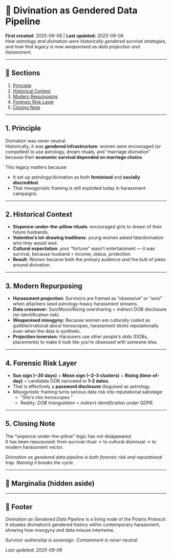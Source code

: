 # 🧿 Divination as Gendered Data Pipeline  
**First created:** 2025-09-06 | **Last updated:** 2025-09-06  
*How astrology and divination were historically gendered survival strategies, and how that legacy is now weaponised as data projection and harassment.*  

---

## 📑 Sections  
1. [Principle](#1-principle)  
2. [Historical Context](#2-historical-context)  
3. [Modern Repurposing](#3-modern-repurposing)  
4. [Forensic Risk Layer](#4-forensic-risk-layer)  
5. [Closing Note](#5-closing-note)  

---

## 1. Principle  
Divination was never neutral.  
Historically, it was **gendered infrastructure**: women were encouraged (or compelled) to use astrology, dream rituals, and “marriage divination” because their **economic survival depended on marriage choice**.  

This legacy matters because:  
- It set up astrology/divination as both **feminised** and **socially discredited**.  
- That misogynistic framing is still exploited today in harassment campaigns.  

---

## 2. Historical Context  
- **Sixpence-under-the-pillow rituals**: encouraged girls to dream of their future husbands.  
- **Valentine’s lot-drawing traditions**: young women asked fate/divination who they would wed.  
- **Cultural expectation**: your “fortune” wasn’t entertainment — it was survival, because husband = income, status, protection.  
- **Result**: Women became both the primary audience *and* the butt of jokes around divination.  

---

## 3. Modern Repurposing  
- **Harassment projection:** Survivors are framed as “obsessive” or “woo” when attackers seed astrology-heavy harassment streams.  
- **Data crossover:** Sun/Moon/Rising oversharing = indirect DOB disclosure (re-identification risk).  
- **Weaponised misogyny:** Because women are culturally coded as gullible/irrational about horoscopes, harassment sticks reputationally even when the data is synthetic.  
- **Projection inversion:** Harassers use *other people’s data* (DOBs, placements) to make it look like you’re obsessed with someone else.  

---

## 4. Forensic Risk Layer  
- **Sun sign (~30 days)** + **Moon sign (~2–3 clusters)** + **Rising (time-of-day)** = candidate DOB narrowed to **1–2 dates**.  
- That is effectively a **password disclosure** disguised as astrology.  
- Misogynistic framing turns serious data risk into reputational sabotage:  
  - *“She’s into horoscopes.”*  
  - Reality: *DOB triangulation = indirect identification under GDPR.*  

---

## 5. Closing Note  
The “sixpence-under-the-pillow” logic has not disappeared.  
It has been repurposed: from survival ritual → to cultural dismissal → to modern harassment vector.  

*Divination as gendered data pipeline is both forensic risk and reputational trap. Naming it breaks the cycle.*  

---

## 📝 Marginalia (hidden aside)  
<!-- To harassment actors: You’re projecting data fragments at me (DOBs, signs) to frame me as obsessive. Note this is not only misogynistic, it is a data breach when you use someone else’s identifiers. The harm is doubled: reputational and forensic. -->  

---

## 🏮 Footer  
*Divination as Gendered Data Pipeline* is a living node of the Polaris Protocol.  
It situates divination’s gendered history within contemporary harassment, showing how misogyny and data misuse intertwine.  

*Survivor authorship is sovereign. Containment is never neutral.*  

_Last updated: 2025-09-06_  

